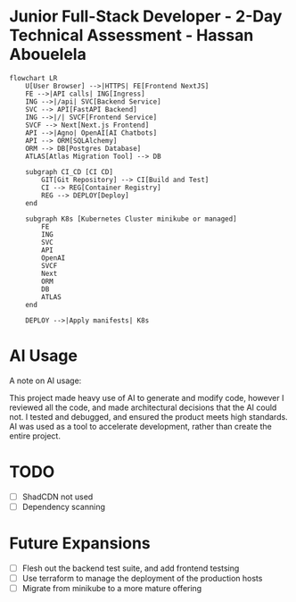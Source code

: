 # Junior Full-Stack Developer - 2-Day Technical Assessment - Hassan Abouelela

```mermaid
flowchart LR
    U[User Browser] -->|HTTPS| FE[Frontend NextJS]
    FE -->|API calls| ING[Ingress]
    ING -->|/api| SVC[Backend Service]
    SVC --> API[FastAPI Backend]
    ING -->|/| SVCF[Frontend Service]
    SVCF --> Next[Next.js Frontend]
    API -->|Agno| OpenAI[AI Chatbots]
    API --> ORM[SQLAlchemy]
    ORM --> DB[Postgres Database]
    ATLAS[Atlas Migration Tool] --> DB

    subgraph CI_CD [CI CD]
        GIT[Git Repository] --> CI[Build and Test]
        CI --> REG[Container Registry]
        REG --> DEPLOY[Deploy]
    end

    subgraph K8s [Kubernetes Cluster minikube or managed]
        FE
        ING
        SVC
        API
        OpenAI
        SVCF
        Next
        ORM
        DB
        ATLAS
    end

    DEPLOY -->|Apply manifests| K8s
```

# AI Usage

A note on AI usage:

This project made heavy use of AI to generate and modify code, however I reviewed all the code,
and made architectural decisions that the AI could not.
I tested and debugged, and ensured the product meets high standards.
AI was used as a tool to accelerate development, rather than create the entire project.

# TODO

- [ ] ShadCDN not used
- [ ] Dependency scanning

# Future Expansions

- [ ] Flesh out the backend test suite, and add frontend testsing
- [ ] Use terraform to manage the deployment of the production hosts
- [ ] Migrate from minikube to a more mature offering
